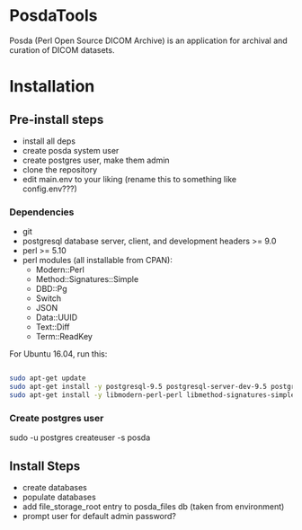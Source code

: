 # PosdaTools
Posda (Perl Open Source DICOM Archive) is an application for archival and
curation of DICOM datasets.


# Installation

## Pre-install steps
* install all deps
* create posda system user
* create postgres user, make them admin
* clone the repository
* edit main.env to your liking (rename this to something like config.env???)

### Dependencies
* git
* postgresql database server, client, and development headers >= 9.0
* perl >= 5.10
* perl modules (all installable from CPAN):
  * Modern::Perl
  * Method::Signatures::Simple
  * DBD::Pg
  * Switch
  * JSON
  * Data::UUID
  * Text::Diff
  * Term::ReadKey


For Ubuntu 16.04, run this:
```bash

sudo apt-get update
sudo apt-get install -y postgresql-9.5 postgresql-server-dev-9.5 postgresql-client-9.5
sudo apt-get install -y libmodern-perl-perl libmethod-signatures-simple-perl libdbd-pg-perl libjson-perl libswitch-perl libdata-uuid-perl libtext-diff-perl libterm-readkey-perl

```

### Create postgres user
sudo -u postgres createuser -s posda


## Install Steps
* create databases
* populate databases
* add file\_storage\_root entry to posda\_files db (taken from environment)
* prompt user for default admin password?

